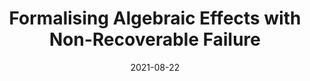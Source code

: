 ---
type: workshop
authors:
  - Timotej Tomandl
  - Dominic Orchard
title: "Formalising Algebraic Effects with Non-Recoverable Failure"
note: "HOPE 2021 co-located with ICFP"
venue: "HOPE 2021"
date: 2021-08-22
resource:
  type: pdf
  pdf-url: https://www.cs.kent.ac.uk/people/staff/dao7/publ/timo-hope21.pdf
---